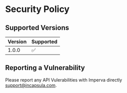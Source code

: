 # Security Policy

## Supported Versions


| Version | Supported          |
| ------- | ------------------ |
| 1.0.0   | :white_check_mark: |

## Reporting a Vulnerability

Please report any API Vulerabilities with Imperva directly support@incapsula.com.
